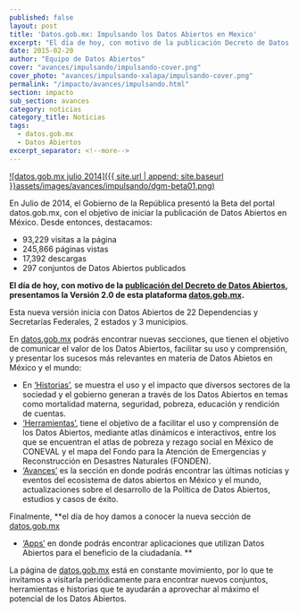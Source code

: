 ```yaml
---
published: false
layout: post
title: 'Datos.gob.mx: Impulsando los Datos Abiertos en Mexico'
excerpt: "El día de hoy, con motivo de la publicación Decreto de Datos Abiertos, el Gobierno de la República presenta la Versión 2.0 de la plataforma datos.gob.mx. Esta nueva versión inicia con Datos Abiertos de 29 instituciones, incluyendo dependencias y entidades de la Administración Pública Federal (APF), estados y municipios."
date: 2015-02-20
author: "Equipo de Datos Abiertos"
cover: "avances/impulsando/impulsando-cover.png"
cover_photo: "avances/impulsando-xalapa/impulsando-cover.png"
permalink: "/impacto/avances/impulsando.html"
section: impacto
sub_section: avances
category: noticias
category_title: Noticias
tags:
  - datos.gob.mx
  - Datos Abiertos
excerpt_separator: <!--more-->
---
```


[![datos.gob.mx julio 2014]({{ site.url | append: site.baseurl }}assets/images/avances/impulsando/dgm-beta01.png)](http://datos.ensambledev.com/new/)

En Julio de 2014, el Gobierno de la República presentó la Beta del portal datos.gob.mx, con el objetivo de iniciar la publicación de Datos Abiertos en México. Desde entonces, destacamos:

<!--more-->

+ 93,229 visitas a la página
+ 245,866 páginas vistas
+ 17,392 descargas
+ 297 conjuntos de Datos Abiertos publicados

**El día de hoy, con motivo de la [publicación del Decreto de Datos Abiertos](http://www.dof.gob.mx/nota_detalle.php?codigo=5382838&fecha=20/02/2015), presentamos la Versión 2.0 de esta plataforma [datos.gob.mx](http://datos.gob.mx).**

Esta nueva versión inicia con Datos Abiertos de 22 Dependencias y Secretarías Federales, 2 estados y 3 municipios.

En [datos.gob.mx](http://datos.gob.mx) podrás encontrar nuevas secciones, que tienen el objetivo de comunicar el valor de los Datos Abiertos, facilitar su uso y comprensión, y presentar los sucesos más relevantes en materia de Datos Abietos en México y el mundo:

+ En [‘Historias’](http://datos.gob.mx/historias/), se muestra el uso y el impacto que diversos sectores de la sociedad y el gobierno generan a través de los Datos Abiertos en temas como mortalidad materna, seguridad, pobreza, educación y rendición de cuentas.
+ [‘Herramientas’](http://datos.gob.mx/herramientas/), tiene el objetivo de a facilitar el uso y comprensión de los Datos Abiertos, mediante atlas dinámicos e interactivos, entre los que se encuentran el atlas de pobreza y rezago social en México de CONEVAL y el mapa del Fondo para la Atención de Emergencias y Reconstrucción en Desastres Naturales (FONDEN).
+ [‘Avances’](http://datos.gob.mx/avances/) es la sección en donde podrás encontrar las últimas noticias y eventos del ecosistema de datos abiertos en México y el mundo, actualizaciones sobre el desarrollo de la Política de Datos Abiertos, estudios y casos de éxito.

Finalmente, **el día de hoy damos a conocer la nueva sección de [datos.gob.mx](http://datos.gob.mx)

+ [‘Apps’](http://datos.gob.mx/apps/) en donde podrás encontrar aplicaciones que utilizan Datos Abiertos para el beneficio de la ciudadanía. **

La página de [datos.gob.mx](http://datos.gob.mx) está en constante movimiento, por lo que te invitamos a visitarla periódicamente para encontrar nuevos conjuntos, herramientas e historias que te ayudarán a aprovechar al máximo el potencial de los Datos Abiertos.
